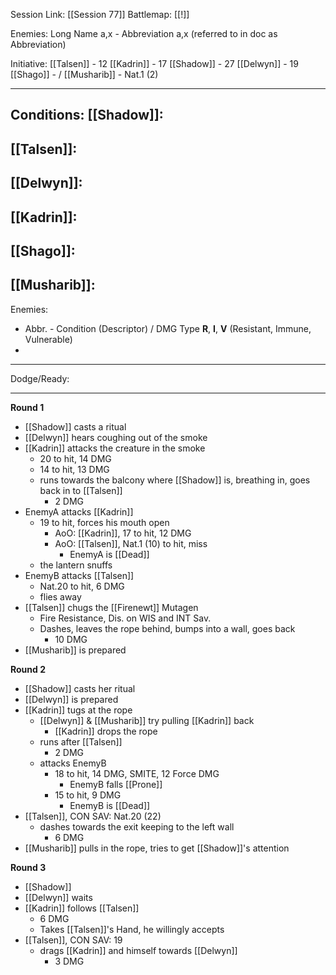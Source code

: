Session Link:
[[Session 77]]
Battlemap:
[[!]]

Enemies:
Long Name a,x - Abbreviation a,x (referred to in doc as Abbreviation)

Initiative:
[[Talsen]] - 12
[[Kadrin]] - 17
[[Shadow]] - 27
[[Delwyn]] - 19
[[Shago]] - /
[[Musharib]] - Nat.1 (2)

---
Conditions:
[[Shadow]]:
- 

[[Talsen]]:
- 

[[Delwyn]]:
- 

[[Kadrin]]:
- 

[[Shago]]: 
- 

[[Musharib]]:
- 

Enemies:
- Abbr. - Condition (Descriptor) / DMG Type __R__, __I__, __V__ (Resistant, Immune, Vulnerable)
- 
---
Dodge/Ready:


---
**Round 1**
- [[Shadow]] casts a ritual
- [[Delwyn]] hears coughing out of the smoke
- [[Kadrin]] attacks the creature in the smoke
	- 20 to hit, 14 DMG
	- 14 to hit, 13 DMG
	- runs towards the balcony where [[Shadow]] is, breathing in, goes back in to [[Talsen]]
		- 2 DMG
- EnemyA attacks [[Kadrin]]
	- 19 to hit, forces his mouth open
		- AoO: [[Kadrin]], 17 to hit, 12 DMG
		- AoO: [[Talsen]], Nat.1 (10) to hit, miss
			- EnemyA is [[Dead]]
	- the lantern snuffs
- EnemyB attacks [[Talsen]]
	- Nat.20 to hit, 6 DMG
	- flies away
- [[Talsen]] chugs the [[Firenewt]] Mutagen
	- Fire Resistance, Dis. on WIS and INT Sav.
	- Dashes, leaves the rope behind, bumps into a wall, goes back
		- 10 DMG
- [[Musharib]] is prepared

**Round 2**
- [[Shadow]] casts her ritual
- [[Delwyn]] is prepared
- [[Kadrin]] tugs at the rope
	- [[Delwyn]] & [[Musharib]] try pulling [[Kadrin]] back
		- [[Kadrin]] drops the rope
	- runs after [[Talsen]]
		- 2 DMG
	- attacks EnemyB
		- 18 to hit, 14 DMG, SMITE, 12 Force DMG
			- EnemyB falls [[Prone]]
		- 15 to hit, 9 DMG
			- EnemyB is [[Dead]]
- [[Talsen]], CON SAV: Nat.20 (22)
	- dashes towards the exit keeping to the left wall
		- 6 DMG
- [[Musharib]] pulls in the rope, tries to get [[Shadow]]'s attention

**Round 3**
- [[Shadow]]
- [[Delwyn]] waits
- [[Kadrin]] follows [[Talsen]]
	- 6 DMG
	- Takes [[Talsen]]'s Hand, he willingly accepts
- [[Talsen]], CON SAV: 19
	- drags [[Kadrin]] and himself towards [[Delwyn]]
		- 3 DMG
